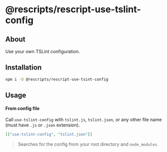 # @rescripts/rescript-use-tslint-config

## About

Use your own TSLint configuration.

## Installation

```sh
npm i -D @rescripts/rescript-use-tsint-config
```

## Usage

#### From config file

Call `use-tslint-config` with `tslint.js`, `tslint.json`, or any other file name (must have `.js` or `.json` extension).

```json
[["use-tslint-config", "tslint.json"]]
```

> Searches for the config from your root directory and `node_modules`.
